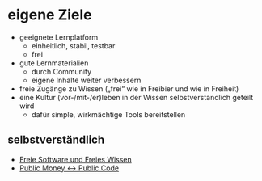 # eigene Ziele

* geeignete Lernplatform
  * einheitlich, stabil, testbar
  * frei
* gute Lernmaterialien
  * durch Community
  * eigene Inhalte weiter verbessern
* freie Zugänge zu Wissen („frei“ wie in Freibier und wie in Freiheit)
* eine Kultur (vor-/mit-/er)leben in der Wissen selbstverständlich geteilt wird
  * dafür simple, wirkmächtige Tools bereitstellen

## selbstverständlich
* [Freie Software und Freies Wissen](https://fsfw-dresden.de/)
* [Public Money <-> Public Code](https://publiccode.eu/en/)
